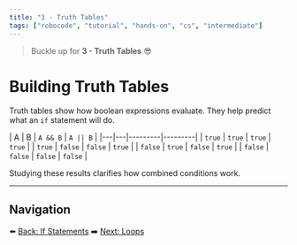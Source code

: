```yaml
---
title: "3 - Truth Tables"
tags: ["robocode", "tutorial", "hands-on", "cs", "intermediate"]
---
```


> Buckle up for **3 - Truth Tables** 😎

# Building Truth Tables

Truth tables show how boolean expressions evaluate. They help predict what an `if` statement will do.

| A | B | `A && B` | `A || B` |
|---|---|---------|---------|
| `true` | `true` | `true` | `true` |
| `true` | `false` | `false` | `true` |
| `false` | `true` | `false` | `true` |
| `false` | `false` | `false` | `false` |

Studying these results clarifies how combined conditions work.

---

## Navigation

⬅️ [Back: If Statements](/robocode/Day-5/01_if_statements)
➡️ [Next: Loops](/robocode/Day-5/03_loops)
